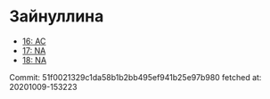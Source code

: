 # Зайнуллина
- [16: AC](16.md)
- [17: NA](17.md)
- [18: NA](18.md)

Commit: 51f0021329c1da58b1b2bb495ef941b25e97b980
 fetched at: 20201009-153223
